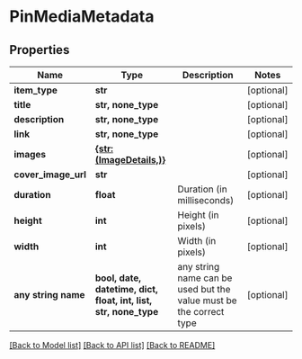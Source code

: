 # PinMediaMetadata


## Properties
Name | Type | Description | Notes
------------ | ------------- | ------------- | -------------
**item_type** | **str** |  | [optional] 
**title** | **str, none_type** |  | [optional] 
**description** | **str, none_type** |  | [optional] 
**link** | **str, none_type** |  | [optional] 
**images** | [**{str: (ImageDetails,)}**](ImageDetails.md) |  | [optional] 
**cover_image_url** | **str** |  | [optional] 
**duration** | **float** | Duration (in milliseconds) | [optional] 
**height** | **int** | Height (in pixels) | [optional] 
**width** | **int** | Width (in pixels) | [optional] 
**any string name** | **bool, date, datetime, dict, float, int, list, str, none_type** | any string name can be used but the value must be the correct type | [optional]

[[Back to Model list]](../README.md#documentation-for-models) [[Back to API list]](../README.md#documentation-for-api-endpoints) [[Back to README]](../README.md)


